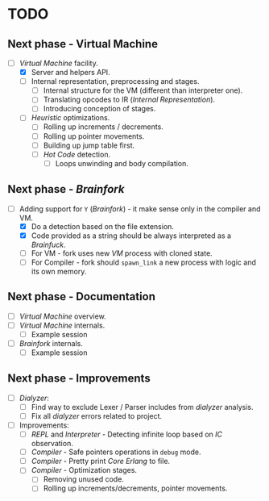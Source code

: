 # TODO

## Next phase - Virtual Machine

- [ ] *Virtual Machine* facility.
  - [x] Server and helpers API.
  - [ ] Internal representation, preprocessing and stages.
    - [ ] Internal structure for the VM (different than interpreter one).
    - [ ] Translating opcodes to IR (*Internal Representation*).
    - [ ] Introducing conception of stages.
  - [ ] *Heuristic* optimizations.
    - [ ] Rolling up increments / decrements.
    - [ ] Rolling up pointer movements.
    - [ ] Building up jump table first.
    - [ ] *Hot Code* detection.
      - [ ] Loops unwinding and body compilation.

## Next phase - *Brainfork*

- [ ] Adding support for `Y` (*Brainfork*) - it make sense only in the compiler and VM.
  - [x] Do a detection based on the file extension.
  - [x] Code provided as a string should be always interpreted as a *Brainfuck*.
  - [ ] For VM - fork uses new *VM* process with cloned state.
  - [ ] For Compiler - fork should `spawn_link` a new process with logic and its own memory.

## Next phase - Documentation

- [ ] *Virtual Machine* overview.
- [ ] *Virtual Machine* internals.
  - [ ] Example session
- [ ] *Brainfork* internals.
  - [ ] Example session

## Next phase - Improvements

- [ ] *Dialyzer*:
  - [ ] Find way to exclude Lexer / Parser includes from *dialyzer* analysis.
  - [ ] Fix all *dialyzer* errors related to project.
- [ ] Improvements:
  - [ ] *REPL* and *Interpreter* - Detecting infinite loop based on *IC* observation.
  - [ ] *Compiler* - Safe pointers operations in `debug` mode.
  - [ ] *Compiler* - Pretty print *Core Erlang* to file.
  - [ ] *Compiler* - Optimization stages.
    - [ ] Removing unused code.
    - [ ] Rolling up increments/decrements, pointer movements.
